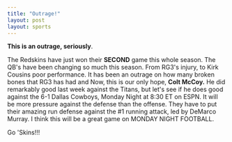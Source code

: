 ```yaml
---
title: "Outrage!"
layout: post
layout: sports
---
```


**This is an outrage, seriously**.

The Redskins have just won their **SECOND** game this whole season. The QB's have been changing so much this season. From RG3's injury, to Kirk Cousins poor performance. It has been an outrage on how many broken bones that RG3 has had and Now, this is our only hope, <!--more-->**Colt McCoy.** He did remarkably good last week against the Titans, but let's see if he does good against the 6-1 Dallas Cowboys, Monday Night at 8:30 ET on ESPN. It will be more pressure against the defense than the offense. They have to put their amazing run defense against the #1 running attack, led by DeMarco Murray. I think this will be a great game on MONDAY NIGHT FOOTBALL.

Go 'Skins!!!
